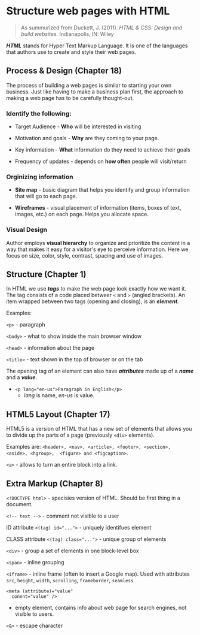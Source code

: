 # Structure web pages with HTML

> As summurized from Duckett, J. (2011). *HTML & CSS: Design and build websites.* Indianapolis, IN: Wiley

***HTML*** stands for Hyper Text Markup Language. It is one of the languages that authors use to create and style their web pages. 

## Process & Design (Chapter 18)

The process of building a web pages is similar to starting your own business. Just like having to make a business plan first, the approach to making a web page has to be carefully thought-out.

### Identify the following:

* Target Audience - **Who** will be interested in visiting

* Motivation and goals - **Why** are they coming to your page.

* Key information - **What** information do they need to achieve their goals

* Frequency of updates - depends on **how often** people will visit/return

### Orginizing information

* **Site map** - basic diagram that helps you identify and group information that will go to each page.

* **Wireframes** - visual placement of information (items, boxes of text, images, etc.) on each page. Helps you allocate space.

### Visual Design

Author employs **visual hierarchy** to organize and prioritize the content in a way that makes it easy for a visitor's eye to perceive information. Here we focus on size, color, style, contrast, spacing and use of images.

## Structure (Chapter 1)

In HTML we use ***tags*** to make the web page look exactly how we want it. The tag consists of a code placed betweer `<` and `>` (angled brackets). An item wrapped between two tags (opening and closing), is an ***element***.  

Examples:

`<p>` - paragraph

`<body>` - what to show inside the main browser window

`<head>` - information about the page

`<title>` - text shown in the top of browser or on the tab

The opening tag of an element can also have ***attributes*** made up of a ***name*** and a ***value***.

* `<p lang="en-us">Paragraph in English</p>`
  * *lang* is name, *en-us* is value.
## HTML5 Layout (Chapter 17)

HTML5 is a version of HTML that has a new set of elements that allows you to divide up the parts of a page (previously `<div>` elements).

Examples are:
`<header>, <nav>, <article>, <footer>, <section>, <aside>, <hgroup>,  <figure> and <figcaption>`.

`<a>` - allows to turn an entire block into a link.

## Extra Markup (Chapter 8)  

`<!DOCTYPE html>` - specisies version of HTML. Should be first thing in a document.

`<!-- text -->` - comment not visible to a user

ID attribute `<(tag) id="...">` - uniquely identifues element

CLASS attribute `<(tag) class="...">` - unique group of elements

`<div>` - group a set of elements in one block-level box

`<span>` - inline grouping

`<iframe>` - inline frame (often to insert a Google map). Used with attributes `src`, `height`, `width`, `scrolling`, `frameborder`, `seamless`.

```
<meta (attribute)="value"
  conent="value" />
```

- empty element, contains info about web page for search engines, not visible to users.  

`<&>` - escape character

